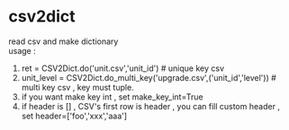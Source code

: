 # csv2dict

read csv and make dictionary<br>
usage :
1. ret = CSV2Dict.do('unit.csv','unit_id')  # unique key csv
2. unit_level = CSV2Dict.do_multi_key('upgrade.csv',('unit_id','level')) # multi key csv , key must tuple. 
3. if you want make key int , set make_key_int=True
4. if header is [] , CSV's first row is header , you can fill custom header , set header=['foo','xxx','aaa']  
